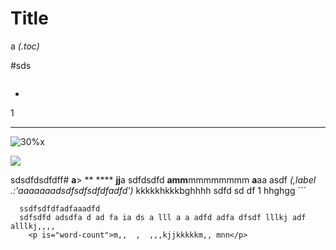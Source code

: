 # Title
a
*(.toc)*
> 
>
#sds
 ```

```
- 
1 
****
![30%x](https://www.google.com.hk/images/branding/googlelogo/2x/googlelogo_color_272x92dp.png)

![](sdsd)

sdsdfdsdfdff# 
__a__> **
**** **jj**a sdfdsdfd  **amm**mmmmmmmm
**a**aa asdf
*(,label .:'aaaaaaadsdfsdfsdfdfadfd')*
kkkkkhkkkbghhhh sdfd sd df 1 
<editable-list></editable-list>
hhghgg ```

```
  ssdfsdfdfadfaaadfd 
  sdfsdfd adsdfa d ad fa ia ds a lll a a adfd adfa dfsdf lllkj adf alllkj,,,,
    <p is="word-count">m,,  ,  ,,,kjjkkkkkm,, mnn</p>